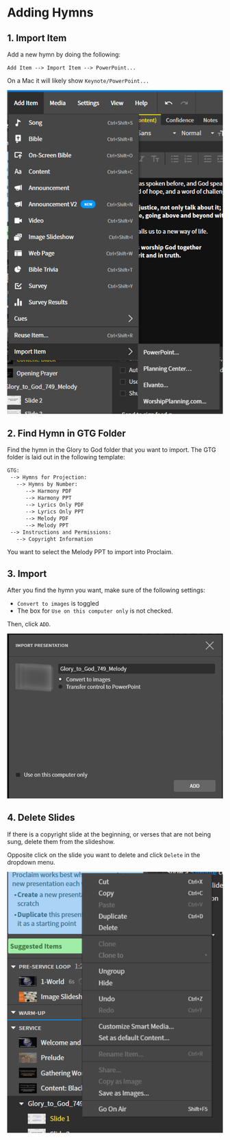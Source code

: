 # Adding Hymns

## 1. Import Item
 Add a new hymn by doing the following:

  ```
  Add Item --> Import Item --> PowerPoint...
  ```

On a Mac it will likely show ```Keynote/PowerPoint...```

 ![Sidebar](../assets/images/hymns/import_item.png)
 

## 2. Find Hymn in GTG Folder
 Find the hymn in the Glory to God folder that you want to import. The GTG folder is laid out in the following template:
 
   ```
   GTG:
    --> Hymns for Projection:
      --> Hymns by Number:
         --> Harmony PDF
         --> Harmony PPT
         --> Lyrics Only PDF
         --> Lyrics Only PPT
         --> Melody PDF
         --> Melody PPT
    --> Instructions and Permissions:
      --> Copyright Information
   ```
 
 You want to select the Melody PPT to import into Proclaim.

## 3. Import
 After you find the hymn you want, make sure of the following settings:

 - ```Convert to images``` is toggled
 - The box for ```Use on this computer only``` is not checked.
  
  Then, click ```ADD```.

 ![Import PPT](../assets/images/hymns/import_ppt.png)

## 4. Delete Slides
 If there is a copyright slide at the beginning, or verses that are not being sung, delete them from the slideshow. 

 Opposite click on the slide you want to delete and click ```Delete``` in the dropdown menu.

 ![Delete Slide](../assets/images/hymns/delete.png)